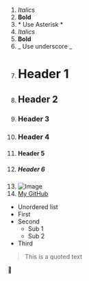 1. *Italics*
2. **Bold**
3. \* Use Asterisk \*
4. _Italics_
5. __Bold__
6. \_ Use underscore \_
7. # Header 1
8. ## Header 2
9. ### Header 3
10. ### Header 4
11. #### Header 5
12. ##### Header 6
13. ![Image](https://cdn.icon-icons.com/icons2/2368/PNG/512/github_logo_icon_143772.png)
14. [My GitHub](https://github.com/HARIPRAKASH1805/)

* Unordered list
* First
* Second
  * Sub 1
  * Sub 2
* Third

> This is a quoted text

💙
